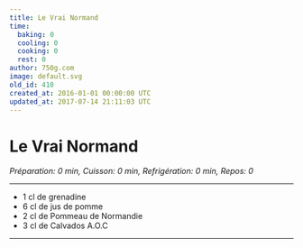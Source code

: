 ```yaml
---
title: Le Vrai Normand
time:
  baking: 0
  cooling: 0
  cooking: 0
  rest: 0
author: 750g.com
image: default.svg
old_id: 410
created_at: 2016-01-01 00:00:00 UTC
updated_at: 2017-07-14 21:11:03 UTC
---
```


# Le Vrai Normand

_Préparation: 0 min, Cuisson: 0 min, Refrigération: 0 min, Repos: 0_

---

- 1 cl de grenadine
- 6 cl de jus de pomme
- 2 cl de Pommeau de Normandie
- 3 cl de Calvados A.O.C

---

